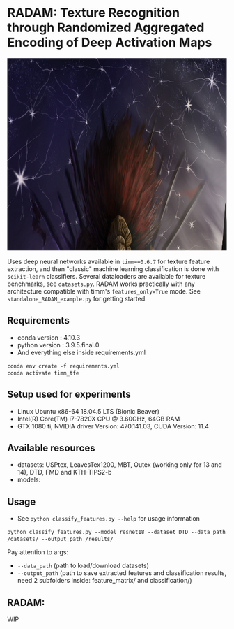 # RADAM: Texture Recognition through Randomized Aggregated Encoding of Deep Activation Maps
 
<p align="center">
    <img src="figures/banner.png" height="440px">
</p>

Uses deep neural networks available in ```timm==0.6.7``` for texture feature extraction, and then "classic" machine learning classification is done with ```scikit-learn``` classifiers. Several dataloaders are available for texture benchmarks, see ```datasets.py```. RADAM works practically with any architecture compatible with timm's ```features_only=True``` mode. See ```standalone_RADAM_example.py``` for getting started.



## Requirements

* conda version : 4.10.3
* python version : 3.9.5.final.0
* And everything else inside requirements.yml

```
conda env create -f requirements.yml
conda activate timm_tfe
```
## Setup used for experiments

* Linux Ubuntu x86-64 18.04.5 LTS (Bionic Beaver)
* Intel(R) Core(TM) i7-7820X CPU @ 3.60GHz, 64GB RAM
* GTX 1080 ti, NVIDIA driver Version: 470.141.03, CUDA Version: 11.4

## Available resources

* datasets: USPtex, LeavesTex1200, MBT, Outex (working only for 13 and 14), DTD, FMD and KTH-TIPS2-b
* models: 


## Usage
* See ```python classify_features.py --help``` for usage information

```
python classify_features.py --model resnet18 --dataset DTD --data_path /datasets/ --output_path /results/
```

Pay attention to args: 

 * ```--data_path``` (path to load/download datasets)
 * ```--output_path``` (path to save extracted features and classification results, need 2 subfolders inside: feature_matrix/ and classification/)
 
 
## RADAM:

WIP
